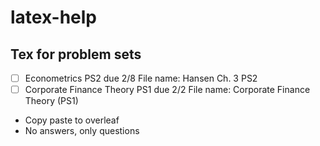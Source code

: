 # latex-help

## Tex for problem sets
- [ ] Econometrics PS2 due 2/8 File name: Hansen Ch. 3 PS2
- [ ] Corporate Finance Theory PS1 due 2/2 File name: Corporate Finance Theory (PS1)

- Copy paste to overleaf 
- No answers, only questions
